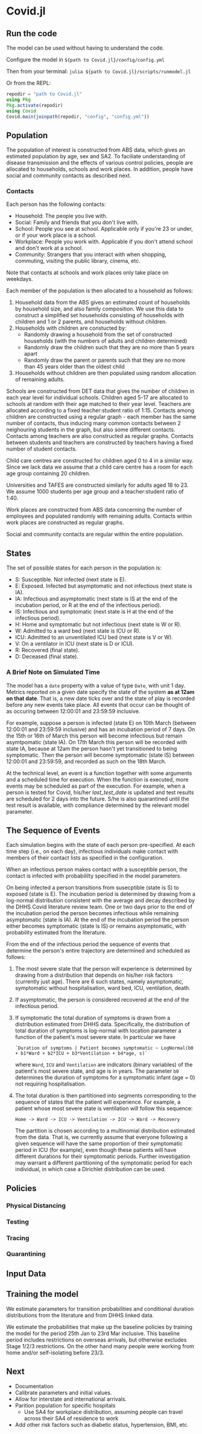 # Covid.jl

## Run the code

The model can be used without having to understand the code.

Configure the model in `${path to Covid.jl}/config/config.yml`

Then from your terminal: `julia ${path to Covid.jl}/scripts/runmodel.jl`

Or from the REPL:

```julia
repodir = "path to Covid.jl"
using Pkg
Pkg.activate(repodir)
using Covid
Covid.main(joinpath(repodir, "config", "config.yml"))
```

## Population

The population of interest is constructed from ABS data, which gives an estimated population by age, sex and SA2.
To faciliate understanding of disease transmission and the effects of various control policies, people are allocated to households,
schools and work places. In addition, people have social and community contacts as described next.

### Contacts

Each person has the following contacts:

- Household: The people you live with.
- Social:    Family and friends that you don't live with.
- School:    People you see at school. Applicable only if you're 23 or under, or if your work place is a school.
- Workplace: People you work with. Applicable if you don't attend school and don't work at a school.
- Community: Strangers that you interact with when shopping, commuting, visiting the public library, cinema, etc.

Note that contacts at schools and work places only take place on weekdays.

Each member of the population is then allocated to a household as follows:

1. Household data from the ABS gives an estimated count of households by household size, and also family composition.
   We use this data to construct a simplified set households consisting of households with children and 1 or 2 parents,
   and households without children.
2. Households with children are constucted by:
   - Randomly drawing a household from the set of constructed households (with the numbers of adults and children determined)
   - Randomly draw the children such that they are no more than 5 years apart
   - Randomly draw the parent or parents such that they are no more than 45 years older than the oldest child
3. Households without children are then populated using random allocation of remaining adults.

Schools are constructed from DET data that gives the number of children in each year level for individual schools.
Children aged 5-17 are allocated to schools at random with their age matched to their year level.
Teachers are allocated according to a fixed teacher:student ratio of 1:15.
Contacts among children are constructed using a regular graph - each member has the same number of contacts, thus inducing many common contacts between 2 neighouring students in the graph, but also some different contacts.
Contacts among teachers are also constructed as regular graphs.
Contacts between students and teachers are constructed by teachers having a fixed number of student contacts.

Child care centres are constructed for children aged 0 to 4 in a similar way.
Since we lack data we assume that a child care centre has a room for each age group containing 20 children.

Universities and TAFES are constructed similarly for adults aged 18 to 23.
We assume 1000 students per age group and a teacher:student ratio of 1:40.

Work places are constructed from ABS data concerning the number of employees and populated randomly with remaining adults.
Contacts within work places are constructed as regular graphs.

Social and community contacts are regular within the entire population.

## States

The set of possible states for each person in the population is:

- S:   Susceptible. Not infected (next state is E).
- E:   Exposed. Infected but asymptomatic and not infectious (next state is IA).
- IA:  Infectious and asymptomatic (next state is IS at the end of the incubation period, or R at the end of the infectious period).
- IS:  Infectious and symptomatic (next state is H at the end of the infectious period).
- H:   Home and symptomatic but not infectious (next state is W or R).
- W:   Admitted to a ward bed (next state is ICU or R).
- ICU: Admitted to an unventilated ICU bed (next state is V or W).
- V:   On a ventilator in ICU (next state is D or ICU).
- R:   Recovered (final state).
- D:   Deceased (final state).

### A Brief Note on Simulated Time

The model has a `date` property with a value of type `Date`, with unit 1 day.
Metrics reported on a given date specify the state of the system __as at 12am on that date__.
That is, a new date ticks over and the state of play is recorded before any new events take place.
All events that occur can be thought of as occuring between 12:00:01 and 23:59:59 inclusive.

For example, suppose a person is infected (state E) on 10th March (between 12:00:01 and 23:59:59 inclusive) and has an incubation period of 7 days.
On the 15th or 16th of March this person will become infectious but remain asymtpomatic (state IA).
On 17th March this person will be recorded with state IA, because at 12am the person hasn't yet transitioned to being symptomatic.
Then the person will become symptomatic (state IS) between 12:00:01 and 23:59:59, and recorded as such on the 18th March.

At the technical level, an event is a function together with some arguments and a scheduled time for execution.
When the function is executed, more events may be scheduled as part of the execution.
For example, when a person is tested for Covid, his/her _last_test_date_ is updated and test results are scheduled for 2 days into the future.
S/he is also quarantined until the test result is available, with compliance determined by the relevant model parameter.

## The Sequence of Events

Each simulation begins with the state of each person pre-specified.
At each time step (i.e., on each day), infectious individuals make contact with members of their contact lists as specified in the configuration.

When an infectious person makes contact with a susceptible person, the contact is infected with probabililty specified in the model parameters.

On being infected a person transitions from susecptible (state is S) to exposed (state is E).
The incubation period is determined by drawing from a log-normal distribution consistent with the average and decay described by the DHHS Covid literature review team.
One or two days prior to the end of the incubation period the person becomes infectious while remaining asymptomatic (state is IA).
At the end of the incubation period the person either becomes symptomatic (state is IS) or remains asymptomatic, with probability estimated from the literature.

From the end of the infectious period the sequence of events that determine the person's entire trajectory are determined and scheduled as follows:

1. The most severe state that the person will experience is determined by drawing from a distribution that depends on his/her risk factors (currently just age).
   There are 6 such states, namely asymptomatic, symptomatic without hospitalisation, ward bed, ICU, ventilation, death.
2. If asymptomatic, the person is considered recovered at the end of the infectious period.
3. If symptomatic the total duration of symptoms is drawn from a distribution estimated from DHHS data.
   Specifically, the distribution of total duration of symptoms is log-normal with location parameter a function of the patient's most severe state.
   In particular we have

       `Duration of symptoms | Patient becomes symptomatic ~ LogNormal(b0 + b1*Ward + b2*ICU + b3*Ventilation + b4*age, s)`

   where `Ward`, `ICU` and `Ventilation` are indicators (binary variables) of the patient's most severe state, and age is in years.
   The parameter `b0` determines the duration of symptoms for a symptomatic infant (age = 0) not requiring hospitalisation.

4. The total duration is then partitioned into segments corresponding to the sequence of states that the patient will experience.
   For example, a patient whose most severe state is ventilation will follow this sequence:

   `Home -> Ward -> ICU -> Ventilation -> ICU -> Ward -> Recovery`

   The partition is chosen according to a multinomial distribution estimated from the data.
   That is, we currently assume that everyone following a given sequence will have the same proportion of their symptomatic period in ICU (for example),
   even though these patients will have different durations for their symptomatic periods.
   Further investigation may warrant a different partitioning of the symptomatic period for each individual,
   in which case a Dirichlet distribution can be used.

## Policies

### Physical Distancing

### Testing

### Tracing

### Quarantining

## Input Data


## Training the model

We estimate parameters for transition probabilities and conditional duration distributions from the literature and from DHHS linked data.

We estimate the probabilities that make up the baseline policies by training the model for the period 25th Jan to 23rd Mar inclusive.
This baseline period includes restrictions on overseas arrivals, but otherwise excludes Stage 1/2/3 restrictions.
On the other hand many people were working from home and/or self-isolating before 23/3.


## Next

- Documentation
- Calibrate parameters and initial values.
- Allow for interstate and international arrivals.
- Parition population for specific hospitals
    - Use SA4 for workplace distribution, assuming people can travel across their SA4 of residence to work
- Add other risk factors such as diabetic status, hypertension, BMI, etc.